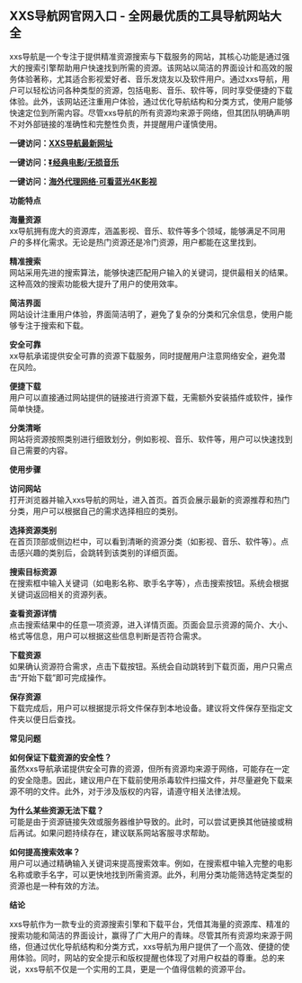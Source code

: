 <h2>XXS导航网官网入口 - 全网最优质的工具导航网站大全</h2>
<p>xxs导航是一个专注于提供精准资源搜索与下载服务的网站，其核心功能是通过强大的搜索引擎帮助用户快速找到所需的资源。该网站以简洁的界面设计和高效的服务体验著称，尤其适合影视爱好者、音乐发烧友以及软件用户。通过xxs导航，用户可以轻松访问各种类型的资源，包括电影、音乐、软件等，同时享受便捷的下载体验。此外，该网站还注重用户体验，通过优化导航结构和分类方式，使用户能够快速定位到所需内容。尽管xxs导航的所有资源均来源于网络，但其团队明确声明不对外部链接的准确性和完整性负责，并提醒用户谨慎使用。</p>
<p><strong>一键访问：</strong><a href="https://www.xxsnav.com/" target="_blank"><strong>XXS导航最新网址</strong></a></p>
<p><strong>一键访问：</strong><a href="https://pan.quark.cn/s/0db22432c259" target="_blank"><strong>⏬经典电影/无损音乐</strong></a></p>
<p><strong>一键访问：</strong><a href="http://ip.harmonylink.net/share/e82025" target="_blank"><strong>海外代理网络·可看蓝光4K影视</strong></a></p>
<p><strong>功能特点</strong></p>
<p><strong>海量资源</strong><br>xx导航拥有庞大的资源库，涵盖影视、音乐、软件等多个领域，能够满足不同用户的多样化需求。无论是热门资源还是冷门资源，用户都能在这里找到。</p>
<p><strong>精准搜索</strong><br>网站采用先进的搜索算法，能够快速匹配用户输入的关键词，提供最相关的结果。这种高效的搜索功能极大提升了用户的使用效率。</p>
<p><strong>简洁界面</strong><br>网站设计注重用户体验，界面简洁明了，避免了复杂的分类和冗余信息，使用户能够专注于搜索和下载。</p>
<p><strong>安全可靠</strong><br>xx导航承诺提供安全可靠的资源下载服务，同时提醒用户注意网络安全，避免潜在风险。</p>
<p><strong>便捷下载</strong><br>用户可以直接通过网站提供的链接进行资源下载，无需额外安装插件或软件，操作简单快捷。</p>
<p><strong>分类清晰</strong><br>网站将资源按照类别进行细致划分，例如影视、音乐、软件等，用户可以快速找到自己需要的内容。</p>
<p><strong>使用步骤</strong></p>
<p><strong>访问网站</strong><br>打开浏览器并输入xxs导航的网址，进入首页。首页会展示最新的资源推荐和热门分类，用户可以根据自己的需求选择相应的类别。</p>
<p><strong>选择资源类别</strong><br>在首页顶部或侧边栏中，可以看到清晰的资源分类（如影视、音乐、软件等）。点击感兴趣的类别后，会跳转到该类别的详细页面。</p>
<p><strong>搜索目标资源</strong><br>在搜索框中输入关键词（如电影名称、歌手名字等），点击搜索按钮。系统会根据关键词返回相关的资源列表。</p>
<p><strong>查看资源详情</strong><br>点击搜索结果中的任意一项资源，进入详情页面。页面会显示资源的简介、大小、格式等信息，用户可以根据这些信息判断是否符合需求。</p>
<p><strong>下载资源</strong><br>如果确认资源符合需求，点击下载按钮。系统会自动跳转到下载页面，用户只需点击“开始下载”即可完成操作。</p>
<p><strong>保存资源</strong><br>下载完成后，用户可以根据提示将文件保存到本地设备。建议将文件保存至指定文件夹以便日后查找。</p>
<p><strong>常见问题</strong></p>
<p><strong>如何保证下载资源的安全性？</strong><br>虽然xxs导航承诺提供安全可靠的资源，但所有资源均来源于网络，可能存在一定的安全隐患。因此，建议用户在下载前使用杀毒软件扫描文件，并尽量避免下载来源不明的文件。此外，对于涉及版权的内容，请遵守相关法律法规。</p>
<p><strong>为什么某些资源无法下载？</strong><br>可能是由于资源链接失效或服务器维护导致的。此时，可以尝试更换其他链接或稍后再试。如果问题持续存在，建议联系网站客服寻求帮助。</p>
<p><strong>如何提高搜索效率？</strong><br>用户可以通过精确输入关键词来提高搜索效率。例如，在搜索框中输入完整的电影名称或歌手名字，可以更快地找到所需资源。此外，利用分类功能筛选特定类型的资源也是一种有效的方法。</p>
<p><strong>结论</strong></p>
<p>xxs导航作为一款专业的资源搜索引擎和下载平台，凭借其海量的资源库、精准的搜索功能和简洁的界面设计，赢得了广大用户的青睐。尽管其所有资源均来源于网络，但通过优化导航结构和分类方式，xxs导航为用户提供了一个高效、便捷的使用体验。同时，网站的安全提示和版权提醒也体现了对用户权益的尊重。总的来说，xxs导航不仅是一个实用的工具，更是一个值得信赖的资源平台。</p>
